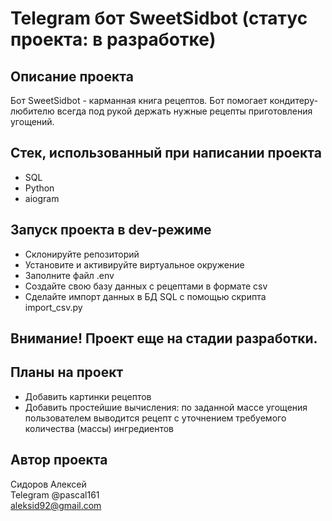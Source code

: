 # Telegram бот SweetSidbot (статус проекта: в разработке)

## Описание проекта
Бот SweetSidbot - карманная книга рецептов. Бот помогает кондитеру-любителю всегда под рукой держать нужные рецепты приготовления угощений.

## Стек, использованный при написании проекта
- SQL
- Python
- aiogram

## Запуск проекта в dev-режиме
- Склонируйте репозиторий
- Установите и активируйте виртуальное окружение
- Заполните файл .env
- Создайте свою базу данных с рецептами в формате csv
- Сделайте импорт данных в БД SQL с помощью скрипта import_csv.py

## Внимание! Проект еще на стадии разработки.

## Планы на проект
- Добавить картинки рецептов
- Добавить простейшие вычисления: по заданной массе угощения пользователем выводится рецепт с уточнением требуемого количества (массы) ингредиентов

## Автор проекта
Сидоров Алексей   
Telegram @pascal161   
aleksid92@gmail.com